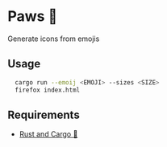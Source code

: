 # Paws 🐾

Generate icons from emojis

## Usage

```bash
  cargo run --emoij <EMOJI> --sizes <SIZE>
  firefox index.html
```

## Requirements

* [Rust and Cargo 🦀](https://doc.rust-lang.org/cargo/getting-started/installation.html) 